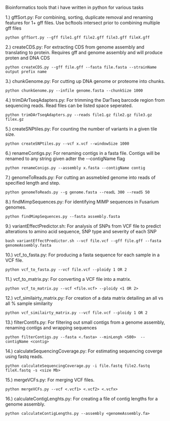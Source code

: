 Bioinformatics tools that i have written in python for various tasks  


1.) gffSort.py: For combining, sorting, duplicate removal and renaming features for 1+ gff files. Use bcftools intersect prior to combining multiple gff files 

	python gffSort.py --gff file1.gff file2.gff file3.gff fileX.gff


2.) createCDS.py: For extracting CDS from genome assembly and translating to protein. Requires gff and genome assembly and will produce proten and DNA CDS

	python createCDS.py --gff file.gff --fasta file.fasta --strainName output prefix name
    
3.) chunkGenome.py: For cutting up DNA genome or proteome into chunks. 

	python chunkGenome.py --infile genome.fasta --chunkSize 1000 

4.) trimDArTseqAdapters.py: For trimming the DarTseq barcode region from sequencing reads. Read files can be listed space seperated. 

	python trimDArTseqAdapters.py --reads file1.gz file2.gz file3.gz filex.gz 

5.) createSNPtiles.py: For counting the number of variants in a given tile size. 
	
	python createSNPtiles.py --vcf x.vcf --windowSize 1000

6.) renameContigs.py: For renaming contigs in a fasta file. Contigs will be renamed to any string given adter the --contigName flag

	python renameConigs.py --assembly x.fasta --contigName contig

7.) genomeToReads.py: For cutting an assmebled genome into reads of specified length and step. 

	python genomeToReads.py --g genome.fasta --readL 300 --readS 50

8.) findMimpSequences.py: For identifying MIMP sequences in Fusarium genomes. 

	python findMimpSequences.py --fasta assembly.fasta

9.) variantEffectPredictor.sh: For analysis of SNPs from VCF file to predict alterations to amino acid sequence, SNP type and severity of each SNP
	
	bash variantEffectPredictor.sh --vcf file.vcf --gff file.gff --fasta genomeAssembly.fasta 

10.) vcf_to_fasta.py: For producing a fasta sequence for each sample in a VCF file.
	
	python vcf_to_fasta.py --vcf file.vcf --ploidy 1 OR 2 

11.) vcf_to_matrix.py: For converting a VCF file into a matrix.

	python vcf_to_matrix.py --vcf <file.vcf> --ploidy <1 OR 2>

12.) vcf_similairty_matrix.py: For creation of a data matrix detailing an all vs all % sample similarity 
	
	python vcf_similairty_matrix.py --vcf file.vcf --ploidy 1 OR 2

13.) filterContifs.py: For filtering out small contigs from a genome assembly, renaming contigs and wrapping sequences
	
	python filterContigs.py --fasta <.fasta> --minLengh <500>  --contigName <contig> 

14.) calculateSequencingCoverage.py: For estimating sequencing coverge using fastq reads.

	python calculateSequencingCoverage.py -i file.fastq file2.fastq fileX.fastq -s <size Mb>

15.) mergeVCFs.py: For merging VCF files. 
	
	python mergeVCFs.py --vcf <.vcf1> <.vcf2> <.vcfx>  

16.) calculateContigLenghts.py: For creating a file of contig lengths for a genome assembly. 
	
	python calculateContigLengths.py --assembly <genomeAssembly.fa>

